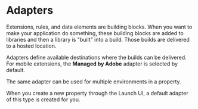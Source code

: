 # Adapters

Extensions, rules, and data elements are building blocks. When you want to make your application do something, these building blocks are added to libraries and then a library is "built" into a build. Those builds are delivered to a hosted location.

Adapters define available destinations where the builds can be delivered. For mobile extensions, the **Managed by Adobe** adapter is selected by default. 

The same adapter can be used for multiple environments in a property.

When you create a new property through the Launch UI, a default adapter of this type is created for you.

